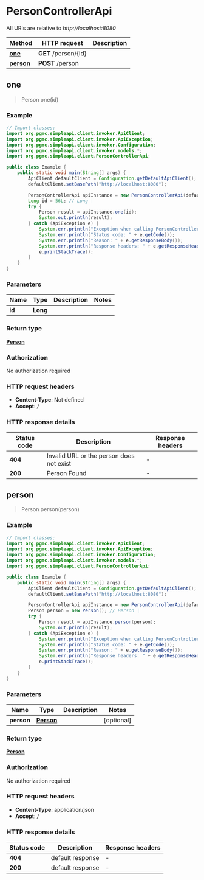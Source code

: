# PersonControllerApi

All URIs are relative to *http://localhost:8080*

Method | HTTP request | Description
------------- | ------------- | -------------
[**one**](PersonControllerApi.md#one) | **GET** /person/{id} | 
[**person**](PersonControllerApi.md#person) | **POST** /person | 



## one

> Person one(id)



### Example

```java
// Import classes:
import org.pgmc.simpleapi.client.invoker.ApiClient;
import org.pgmc.simpleapi.client.invoker.ApiException;
import org.pgmc.simpleapi.client.invoker.Configuration;
import org.pgmc.simpleapi.client.invoker.models.*;
import org.pgmc.simpleapi.client.PersonControllerApi;

public class Example {
    public static void main(String[] args) {
        ApiClient defaultClient = Configuration.getDefaultApiClient();
        defaultClient.setBasePath("http://localhost:8080");

        PersonControllerApi apiInstance = new PersonControllerApi(defaultClient);
        Long id = 56L; // Long | 
        try {
            Person result = apiInstance.one(id);
            System.out.println(result);
        } catch (ApiException e) {
            System.err.println("Exception when calling PersonControllerApi#one");
            System.err.println("Status code: " + e.getCode());
            System.err.println("Reason: " + e.getResponseBody());
            System.err.println("Response headers: " + e.getResponseHeaders());
            e.printStackTrace();
        }
    }
}
```

### Parameters


Name | Type | Description  | Notes
------------- | ------------- | ------------- | -------------
 **id** | **Long**|  |

### Return type

[**Person**](Person.md)

### Authorization

No authorization required

### HTTP request headers

- **Content-Type**: Not defined
- **Accept**: */*

### HTTP response details
| Status code | Description | Response headers |
|-------------|-------------|------------------|
| **404** | Invalid URL or the person does not exist |  -  |
| **200** | Person Found |  -  |


## person

> Person person(person)



### Example

```java
// Import classes:
import org.pgmc.simpleapi.client.invoker.ApiClient;
import org.pgmc.simpleapi.client.invoker.ApiException;
import org.pgmc.simpleapi.client.invoker.Configuration;
import org.pgmc.simpleapi.client.invoker.models.*;
import org.pgmc.simpleapi.client.PersonControllerApi;

public class Example {
    public static void main(String[] args) {
        ApiClient defaultClient = Configuration.getDefaultApiClient();
        defaultClient.setBasePath("http://localhost:8080");

        PersonControllerApi apiInstance = new PersonControllerApi(defaultClient);
        Person person = new Person(); // Person | 
        try {
            Person result = apiInstance.person(person);
            System.out.println(result);
        } catch (ApiException e) {
            System.err.println("Exception when calling PersonControllerApi#person");
            System.err.println("Status code: " + e.getCode());
            System.err.println("Reason: " + e.getResponseBody());
            System.err.println("Response headers: " + e.getResponseHeaders());
            e.printStackTrace();
        }
    }
}
```

### Parameters


Name | Type | Description  | Notes
------------- | ------------- | ------------- | -------------
 **person** | [**Person**](Person.md)|  | [optional]

### Return type

[**Person**](Person.md)

### Authorization

No authorization required

### HTTP request headers

- **Content-Type**: application/json
- **Accept**: */*

### HTTP response details
| Status code | Description | Response headers |
|-------------|-------------|------------------|
| **404** | default response |  -  |
| **200** | default response |  -  |

